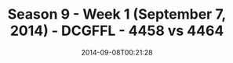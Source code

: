 ---
title: Season 9 - Week 1 (September 7, 2014) - DCGFFL - 4458 vs 4464
teams_score:
- team: 4458
  score: 12
- team: 4464
  score: 35
mvp: 'Graphite: Sam Benton  /  Orange:  Patrick Kozak'
game-ball: N/A
season: 9
week: 1
date: '2014-09-08T00:21:28'
pageid: week-1-season-9-4458-vs-4464
---